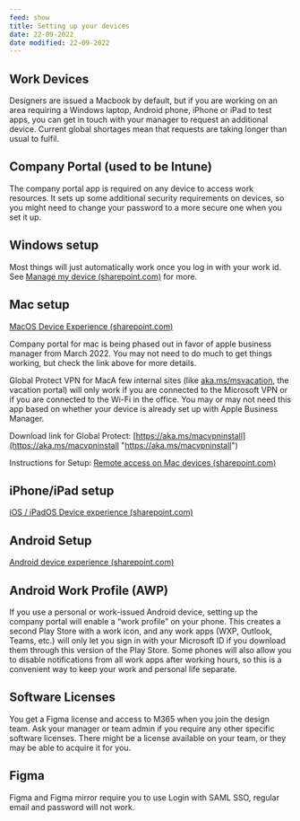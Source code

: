 ```yaml
---
feed: show
title: Setting up your devices
date: 22-09-2022
date modified: 22-09-2022
---
```


## Work Devices

Designers are issued a Macbook by default, but if you are working on an area requiring a Windows laptop, Android phone, iPhone or iPad to test apps, you can get in touch with your manager to request an additional device. Current global shortages mean that requests are taking longer than usual to fulfil.

## Company Portal (used to be Intune)

The company portal app is required on any device to access work resources. It sets up some additional security requirements on devices, so you might need to change your password to a more secure one when you set it up.

## Windows setup

Most things will just automatically work once you log in with your work id. See [Manage my device (sharepoint.com)](https://microsoft.sharepoint.com/sites/DeviceExperience/SitePages/Device%20Experience%20-%20Manage%20My%20Device.aspx) for more.

## Mac setup

[MacOS Device Experience (sharepoint.com)](http://aka.ms/macportal)

Company portal for mac is being phased out in favor of apple business manager from March 2022. You may not need to do much to get things working, but check the link above for more details.

Global Protect VPN for MacA few internal sites (like [aka.ms/msvacation](aka.ms/msvacation), the vacation portal) will only work if you are connected to the Microsoft VPN or if you are connected to the Wi-Fi in the office. You may or may not need this app based on whether your device is already set up with Apple Business Manager.

  
Download link for Global Protect: [https://aka.ms/macvpninstall](https://aka.ms/macvpninstall "https://aka.ms/macvpninstall")

Instructions for Setup: [Remote access on Mac devices (sharepoint.com)](https://microsoft.sharepoint.com/sites/Network_Connectivity/SitePages/RemoteAccess/GlobalProtect-Desktop-VPN-app-for-Mac.aspx?web=1)

## iPhone/iPad setup

[iOS / iPadOS Device experience (sharepoint.com)](https://microsoft.sharepoint.com/sites/DeviceExperience/SitePages/Device%20Experience%20-%20iOS.aspx)

## Android Setup

[Android device experience (sharepoint.com)](https://microsoft.sharepoint.com/sites/DeviceExperience/SitePages/Device%20Experience%20-%20Android.aspx)

## Android Work Profile (AWP)

If you use a personal or work-issued Android device, setting up the company portal will enable a “work profile” on your phone. This creates a second Play Store with a work icon, and any work apps (WXP, Outlook, Teams, etc.) will only let you sign in with your Microsoft ID if you download them through this version of the Play Store. Some phones will also allow you to disable notifications from all work apps after working hours, so this is a convenient way to keep your work and personal life separate.

## Software Licenses

You get a Figma license and access to M365 when you join the design team. Ask your manager or team admin if you require any other specific software licenses. There might be a license available on your team, or they may be able to acquire it for you.

## Figma

Figma and Figma mirror require you to use Login with SAML SSO, regular email and password will not work.